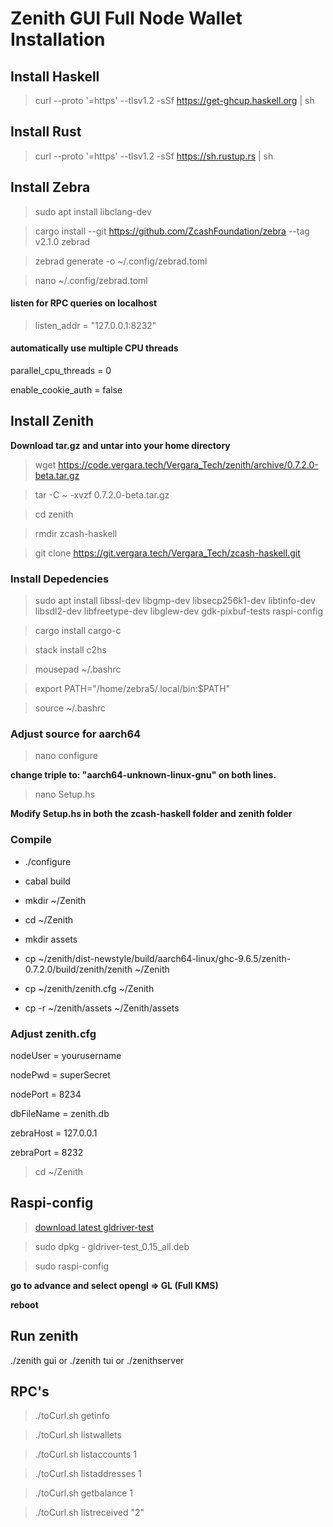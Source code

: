 # Zenith GUI Full Node Wallet Installation  


## Install Haskell

> curl --proto '=https' --tlsv1.2 -sSf https://get-ghcup.haskell.org | sh


## Install Rust

> curl --proto '=https' --tlsv1.2 -sSf https://sh.rustup.rs | sh


## Install Zebra

> sudo apt install libclang-dev

> cargo install --git https://github.com/ZcashFoundation/zebra --tag v2.1.0 zebrad

> zebrad generate -o ~/.config/zebrad.toml

> nano ~/.config/zebrad.toml


#### listen for RPC queries on localhost

> listen_addr = "127.0.0.1:8232"

#### automatically use multiple CPU threads

parallel_cpu_threads = 0

enable_cookie_auth = false

## Install Zenith

**Download tar.gz and untar into your home directory**

> wget https://code.vergara.tech/Vergara_Tech/zenith/archive/0.7.2.0-beta.tar.gz

> tar -C ~ -xvzf 0.7.2.0-beta.tar.gz

> cd zenith

> rmdir zcash-haskell

> git clone https://git.vergara.tech/Vergara_Tech/zcash-haskell.git


### Install Depedencies

> sudo apt install libssl-dev libgmp-dev libsecp256k1-dev libtinfo-dev libsdl2-dev libfreetype-dev libglew-dev gdk-pixbuf-tests raspi-config
  
> cargo install cargo-c

> stack install c2hs

> mousepad ~/.bashrc

> export PATH="/home/zebra5/.local/bin:$PATH"

> source ~/.bashrc


### Adjust source for aarch64

> nano configure

**change triple to: "aarch64-unknown-linux-gnu" on both lines.**

> nano Setup.hs
 
 **Modify Setup.hs in both the zcash-haskell folder and zenith folder**

### Compile 

- ./configure

- cabal build

- mkdir ~/Zenith

- cd ~/Zenith

- mkdir assets  

- cp ~/zenith/dist-newstyle/build/aarch64-linux/ghc-9.6.5/zenith-0.7.2.0/build/zenith/zenith ~/Zenith

- cp ~/zenith/zenith.cfg ~/Zenith

- cp -r ~/zenith/assets ~/Zenith/assets


### Adjust zenith.cfg

nodeUser = yourusername

nodePwd = superSecret

nodePort = 8234

dbFileName = zenith.db

zebraHost = 127.0.0.1

zebraPort = 8232


> cd ~/Zenith

## Raspi-config

> [download latest gldriver-test](https://archive.raspberrypi.org/debian/pool/main/g/gldriver-test/)
  
> sudo dpkg - gldriver-test_0.15_all.deb
  
> sudo raspi-config

  **go to advance and select opengl => GL (Full KMS)**

  **reboot**



## Run zenith

 ./zenith gui
 or
 ./zenith tui
 or
 ./zenithserver

## RPC's

> ./toCurl.sh getinfo

> ./toCurl.sh listwallets

> ./toCurl.sh listaccounts 1

> ./toCurl.sh listaddresses 1

> ./toCurl.sh getbalance 1

> ./toCurl.sh listreceived \"2\"

